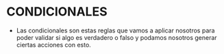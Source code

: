# CONDICIONALES

- Las condicionales son estas reglas que vamos a aplicar nosotros para poder validar si algo es verdadero o falso y podamos nosotros generar ciertas acciones con esto.